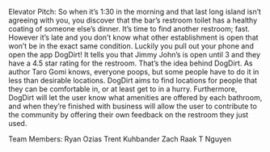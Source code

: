 Elevator Pitch:
So when it’s 1:30 in the morning and that last long island isn’t agreeing with you, you discover that the bar’s restroom toilet has a healthy coating of someone else’s dinner. It’s time to find another restroom; fast. However it’s late and you don’t know what other establishment is open that won’t be in the exact same condition. Luckily you pull out your phone and open the app DogDirt! It tells you that Jimmy John’s is open until 3 and they have a 4.5 star rating for the restroom. That’s the idea behind DogDirt. As author Taro Gomi knows, everyone poops, but some people have to do it in less than desirable locations. DogDirt aims to find locations for people that they can be comfortable in, or at least get to in a hurry. Furthermore, DogDirt will let the user know what amenities are offered by each bathroom, and when they’re finished with business will allow the user to contribute to the community by offering their own feedback on the restroom they just used.

Team Members:
Ryan Ozias
Trent Kuhbander
Zach Raak
T Nguyen
